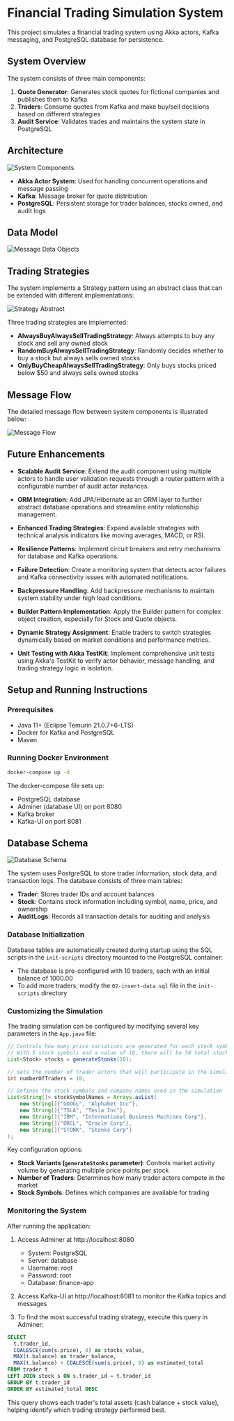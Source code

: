 # Financial Trading Simulation System

This project simulates a financial trading system using Akka actors, Kafka messaging, and PostgreSQL database for persistence.

## System Overview

The system consists of three main components:

1. **Quote Generator**: Generates stock quotes for fictional companies and publishes them to Kafka
2. **Traders**: Consume quotes from Kafka and make buy/sell decisions based on different strategies
3. **Audit Service**: Validates trades and maintains the system state in PostgreSQL

## Architecture

![System Components](imgs/system_components.png)

- **Akka Actor System**: Used for handling concurrent operations and message passing
- **Kafka**: Message broker for quote distribution
- **PostgreSQL**: Persistent storage for trader balances, stocks owned, and audit logs

## Data Model

![Message Data Objects](imgs/message_data_objects.png)

## Trading Strategies

The system implements a Strategy pattern using an abstract class that can be extended with different implementations:

![Strategy Abstract](imgs/strategy_abstract.png)

Three trading strategies are implemented:
- **AlwaysBuyAlwaysSellTradingStrategy**: Always attempts to buy any stock and sell any owned stock
- **RandomBuyAlwaysSellTradingStrategy**: Randomly decides whether to buy a stock but always sells owned stocks
- **OnlyBuyCheapAlwaysSellTradingStrategy**: Only buys stocks priced below $50 and always sells owned stocks

## Message Flow

The detailed message flow between system components is illustrated below:

![Message Flow](imgs/message_flow.png)

## Future Enhancements

* **Scalable Audit Service**: Extend the audit component using multiple actors to handle user validation requests through a router pattern with a configurable number of audit actor instances.

* **ORM Integration**: Add JPA/Hibernate as an ORM layer to further abstract database operations and streamline entity relationship management.

* **Enhanced Trading Strategies**: Expand available strategies with technical analysis indicators like moving averages, MACD, or RSI.

* **Resilience Patterns**: Implement circuit breakers and retry mechanisms for database and Kafka operations.

* **Failure Detection**: Create a monitoring system that detects actor failures and Kafka connectivity issues with automated notifications.

* **Backpressure Handling**: Add backpressure mechanisms to maintain system stability under high load conditions.

* **Builder Pattern Implementation**: Apply the Builder pattern for complex object creation, especially for Stock and Quote objects.

* **Dynamic Strategy Assignment**: Enable traders to switch strategies dynamically based on market conditions and performance metrics.
* **Unit Testing with Akka TestKit**: Implement comprehensive unit tests using Akka's TestKit to verify actor behavior, message handling, and trading strategy logic in isolation.
## Setup and Running Instructions

### Prerequisites
- Java 11+ (Eclipse Temurin 21.0.7+6-LTS)
- Docker for Kafka and PostgreSQL
- Maven

### Running Docker Environment
```bash
docker-compose up -d
```

The docker-compose file sets up:
- PostgreSQL database
- Adminer (database UI) on port 8080
- Kafka broker
- Kafka-UI on port 8081

## Database Schema

![Database Schema](imgs/database_schema.png)

The system uses PostgreSQL to store trader information, stock data, and transaction logs. The database consists of three main tables:

- **Trader**: Stores trader IDs and account balances
- **Stock**: Contains stock information including symbol, name, price, and ownership
- **AuditLogs**: Records all transaction details for auditing and analysis

### Database Initialization
Database tables are automatically created during startup using the SQL scripts in the `init-scripts` directory mounted to the PostgreSQL container:

- The database is pre-configured with 10 traders, each with an initial balance of 1000.00
- To add more traders, modify the `02-insert-data.sql` file in the `init-scripts` directory

### Customizing the Simulation

The trading simulation can be configured by modifying several key parameters in the `App.java` file:

```java
// Controls how many price variations are generated for each stock symbol
// With 5 stock symbols and a value of 10, there will be 50 total stock quotes
List<Stock> stocks = generateStonks(10);

// Sets the number of trader actors that will participate in the simulation
int numberOfTraders = 10;

// Defines the stock symbols and company names used in the simulation
List<String[]> stockSymbolNames = Arrays.asList(
    new String[]{"GOOGL", "Alphabet Inc"},
    new String[]{"TSLA", "Tesla Inc"},
    new String[]{"IBM", "International Business Machines Corp"},
    new String[]{"ORCL", "Oracle Corp"},
    new String[]{"STONK", "Stonks Corp"}
);
```

Key configuration options:
* **Stock Variants (`generateStonks` parameter)**: Controls market activity volume by generating multiple price points per stock
* **Number of Traders**: Determines how many trader actors compete in the market
* **Stock Symbols**: Defines which companies are available for trading


### Monitoring the System
After running the application:

1. Access Adminer at http://localhost:8080
   - System: PostgreSQL
   - Server: database
   - Username: root
   - Password: root
   - Database: finance-app

2. Access Kafka-UI at http://localhost:8081 to monitor the Kafka topics and messages

3. To find the most successful trading strategy, execute this query in Adminer:
```sql
SELECT
  t.trader_id,
  COALESCE(sum(s.price), 0) as stocks_value,
  MAX(t.balance) as trader_balance,
  MAX(t.balance) + COALESCE(sum(s.price), 0) as estimated_total
FROM trader t
LEFT JOIN stock s ON s.trader_id = t.trader_id
GROUP BY t.trader_id
ORDER BY estimated_total DESC
```

This query shows each trader's total assets (cash balance + stock value), helping identify which trading strategy performed best.